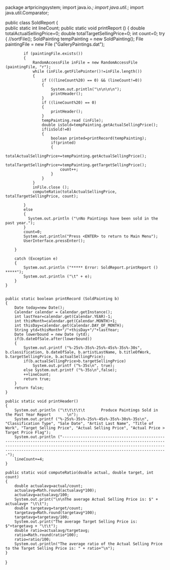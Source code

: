 package artpricingsystem;
import java.io.*;
import java.util.*;
import java.util.Comparator;
        
public class SoldReport {      
    public static int lineCount;
    public static void printReport ()
    {
        double totalActualSellingPrice=0;
        double totalTargetSellingPrice=0;
        int count=0;
        try
        {
            //sortFile();
            SoldPainting tempPainting = new SoldPainting();
            File  paintingFile = new File ("GalleryPaintings.dat");
            
            if (paintingFile.exists())
            {
                RandomAccessFile inFile = new RandomAccessFile (paintingFile, "r");
                while (inFile.getFilePointer()!=inFile.length())
                {
                    if (((lineCount%20) == 0) && (lineCount!=0))
                    {
                        System.out.println("\n\n\n\n");
                        printHeader();
                    }
                    if ((lineCount%20) == 0)
                    {
                        printHeader();
                    }
                    tempPainting.read (inFile);
                    double isSold=tempPainting.getActualSellingPrice();
                    if(isSold!=0)
                    {
                        boolean printed=printRecord(tempPainting);
                        if(printed)
                        {
                            totalActualSellingPrice+=tempPainting.getActualSellingPrice();
                            totalTargetSellingPrice+=tempPainting.getTargetSellingPrice();
                            count++;
                        }
                    }
                }
                inFile.close ();
                computeRatio(totalActualSellingPrice, totalTargetSellingPrice, count);
                
            }
            else
            {
              System.out.println ("\nNo Paintings have been sold in the past year.");
            }
            count=0;
            System.out.println("Press <ENTER> to return to Main Menu");
            UserInterface.pressEnter();

        }
 
        catch (Exception e)
        {
            System.out.println ("***** Error: SoldReport.printReport () *****");
            System.out.println ("\t" + e);
        }
    } 


    public static boolean printRecord (SoldPainting b)
    {
        Date today=new Date();
        Calendar calendar = Calendar.getInstance();
        int lastYear=calendar.get(Calendar.YEAR)-1;
        int thisMonth=calendar.get(Calendar.MONTH)+1;
        int thisDay=calendar.get(Calendar.DAY_OF_MONTH);
        String ytd=thisMonth+"/"+thisDay+"/"+lastYear;
        Date lowerbound = new Date (ytd);
        if(b.dateOfSale.after(lowerbound))
        {    
            System.out.printf ("%-25s%-35s%-25s%-45s%-35s%-30s", b.classification, b.dateOfSale, b.artistLastName, b.titleOfWork, b.targetSellingPrice, b.actualSellingPrice);
            if(b.actualSellingPrice>b.targetSellingPrice)
                System.out.printf ("%-35s\n", true);  
            else System.out.printf ("%-35s\n",false);  
            ++lineCount;
            return true;
        }
        return false;
    }
    
    public static void printHeader()
    {
        System.out.println ("\t\t\t\t\t       Produce Paintings Sold in the Past Year Report       \n");
        System.out.printf ("%-25s%-35s%-25s%-45s%-35s%-30s%-35s\n", "Classification Type", "Sale Date", "Artist Last Name", "Title of Work", "Target Selling Price", "Actual Selling Price", "Actual Price > Target Price Flag");
        System.out.println ("----------------------------------------------------------------------------------------------------------------------------------------------------------------------------------------------------------------------------------------------------------------");
        lineCount+=4;
    }
    
    public static void computeRatio(double actual, double target, int count)
    {
        double actualavg=actual/count;
        actualavg=Math.round(actualavg*100);
        actualavg=actualavg/100;
        System.out.print("\n\nThe average Actual Selling Price is: $" + actualavg+ "\t\t");
        double targetavg=target/count;
        targetavg=Math.round(targetavg*100);
        targetavg=targetavg/100;
        System.out.print("The average Target Selling Price is: $"+targetavg + "\t\t");
        double ratio=actualavg/targetavg;
        ratio=Math.round(ratio*100);
        ratio=ratio/100;
        System.out.println("The average ratio of the Actual Selling Price to the Target Selling Price is: " + ratio+"\n");
    }
}
